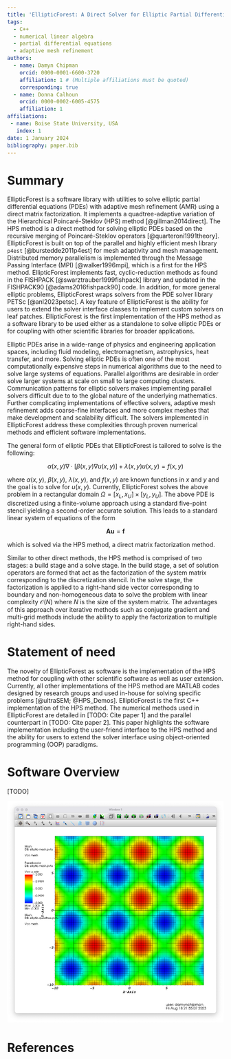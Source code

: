 ```yaml
---
title: 'EllipticForest: A Direct Solver for Elliptic Partial Differential Equations on Adaptive Meshes'
tags:
  - C++
  - numerical linear algebra
  - partial differential equations
  - adaptive mesh refinement
authors:
  - name: Damyn Chipman
    orcid: 0000-0001-6600-3720
    affiliation: 1 # (Multiple affiliations must be quoted)
    corresponding: true
  - name: Donna Calhoun
    orcid: 0000-0002-6005-4575
    affiliation: 1
affiliations:
 - name: Boise State University, USA
   index: 1
date: 1 January 2024
bibliography: paper.bib
---
```


# Summary

EllipticForest is a software library with utilities to solve elliptic partial differential equations (PDEs) with adaptive mesh refinement (AMR) using a direct matrix factorization. It implements a quadtree-adaptive variation of the Hierarchical Poincaré-Steklov (HPS) method [@gillman2014direct]. The HPS method is a direct method for solving elliptic PDEs based on the recursive merging of Poincaré-Steklov operators [@quarteroni1991theory]. EllipticForest is built on top of the parallel and highly efficient mesh library `p4est` [@burstedde2011p4est] for mesh adaptivity and mesh management. Distributed memory parallelism is implemented through the Message Passing Interface (MPI) [@walker1996mpi], which is a first for the HPS method. EllipticForest implements fast, cyclic-reduction methods as found in the FISHPACK [@swarztrauber1999fishpack] library and updated in the FISHPACK90 [@adams2016fishpack90] code. In addition, for more general elliptic problems, EllipticForest wraps solvers from the PDE solver library PETSc [@anl2023petsc]. A key feature of EllipticForest is the ability for users to extend the solver interface classes to implement custom solvers on leaf patches. EllipticForest is the first implementation of the HPS method as a software library to be used either as a standalone to solve elliptic PDEs or for coupling with other scientific libraries for broader applications.

Elliptic PDEs arise in a wide-range of physics and engineering application spaces, including fluid modeling, electromagnetism, astrophysics, heat transfer, and more. Solving elliptic PDEs is often one of the most computationally expensive steps in numerical algorithms due to the need to solve large systems of equations. Parallel algorithms are desirable in order solve larger systems at scale on small to large computing clusters. Communication patterns for elliptic solvers makes implementing parallel solvers difficult due to to the global nature of the underlying mathematics. Further complicating implementations of effective solvers, adaptive mesh refinement adds coarse-fine interfaces and more complex meshes that make development and scalability difficult. The solvers implemented in EllipticForest address these complexities through proven numerical methods and efficient software implementations.

The general form of elliptic PDEs that EllipticForest is tailored to solve is the following:

$$
\alpha(x,y) \nabla \cdot \Big[ \beta(x,y) \nabla u(x,y) \Big] + \lambda(x,y) u(x,y) = f(x,y)
$$

where $\alpha(x,y)$, $\beta(x,y)$, $\lambda(x,y)$, and $f(x,y)$ are known functions in $x$ and $y$ and the goal is to solve for $u(x,y)$. Currently, EllipticForest solves the above problem in a rectangular domain $\Omega = [x_L, x_U] \times [y_L, y_U]$. The above PDE is discretized using a finite-volume approach using a standard five-point stencil yielding a second-order accurate solution. This leads to a standard linear system of equations of the form

$$
\textbf{A} \textbf{u} = \textbf{f}
$$

which is solved via the HPS method, a direct matrix factorization method.

Similar to other direct methods, the HPS method is comprised of two stages: a build stage and a solve stage. In the build stage, a set of solution operators are formed that act as the factorization of the system matrix corresponding to the discretization stencil. In the solve stage, the factorization is applied to a right-hand side vector corresponding to boundary and non-homogeneous data to solve the problem with linear complexity $\mathcal{O}(N)$ where $N$ is the size of the system matrix. The advantages of this approach over iterative methods such as conjugate gradient and multi-grid methods include the ability to apply the factorization to multiple right-hand sides.

# Statement of need

The novelty of EllipticForest as software is the implementation of the HPS method for coupling with other scientific software as well as user extension. Currently, all other implementations of the HPS method are MATLAB codes designed by research groups and used in-house for solving specific problems [@ultraSEM; @HPS_Demos]. EllipticForest is the first C++ implementation of the HPS method. The numerical methods used in EllipticForest are detailed in [TODO: Cite paper 1] and the parallel counterpart in [TODO: Cite paper 2]. This paper highlights the software implementation including the user-friend interface to the HPS method and the ability for users to extend the solver interface using object-oriented programming (OOP) paradigms.

# Software Overview

[TODO]

![Solution of Poisson equation on a quadtree mesh using EllipticForest.\label{fig:poisson_solution}](examples/elliptic-single/output.png)

# References
